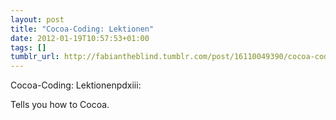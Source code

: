 ```yaml
---
layout: post
title: "Cocoa-Coding: Lektionen"
date: 2012-01-19T10:57:53+01:00
tags: []
tumblr_url: http://fabiantheblind.tumblr.com/post/16110049390/cocoa-coding-lektionen
---
```

Cocoa-Coding: Lektionenpdxiii:

Tells you how to Cocoa.
